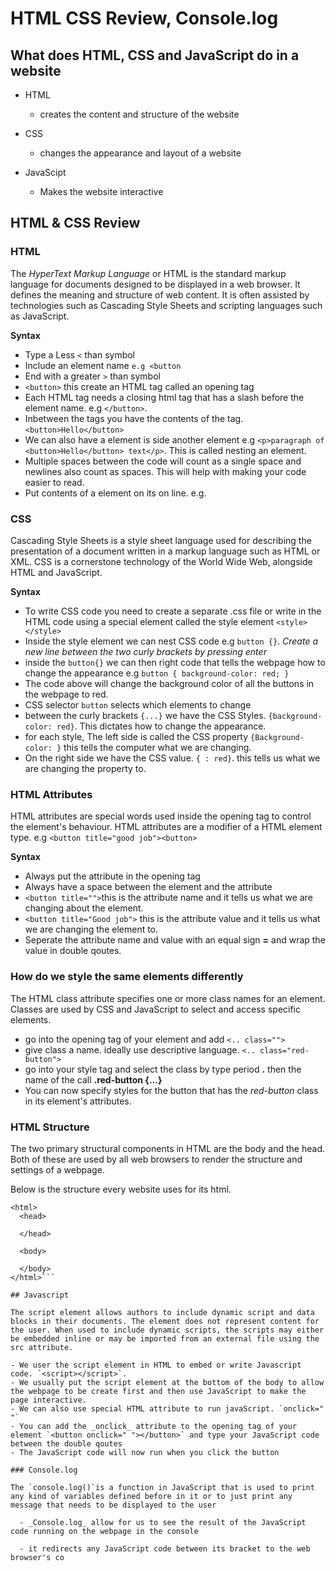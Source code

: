 # HTML CSS Review, Console.log

## What does HTML, CSS and JavaScript do in a website

  - HTML
    - creates the content and structure of the website

  - CSS
    - changes the appearance and layout of a website

  - JavaScipt
    - Makes the website interactive

## HTML & CSS Review

### HTML

  The _HyperText Markup Language_ or HTML is the standard markup language for documents designed to be displayed in a web browser. It defines the meaning and structure of web content. It is often assisted by technologies such as Cascading Style Sheets and scripting languages such as JavaScript.

**Syntax**

  - Type a Less `<` than symbol
  - Include an element name 
    `e.g <button`
  - End with a greater `>` than symbol
  - `<button>` this create an HTML tag called an opening tag
  - Each HTML tag needs a closing html tag that has a slash before the element name. e.g `</button>`.
  - Inbetween the tags you have the contents of the tag. `<button>Hello</button>`
  - We can also have a element is side another element e.g `<p>paragraph of <button>Hello</button> text</p>`. This is called nesting an element.
  - Multiple spaces between the code will count as a single space and newlines also count as spaces. This will help with making your code easier to read.
  - Put contents of a element on its on line. e.g.


### CSS

  Cascading Style Sheets is a style sheet language used for describing the presentation of a document written in a markup language such as HTML or XML. CSS is a cornerstone technology of the World Wide Web, alongside HTML and JavaScript.

**Syntax**

  - To write CSS code you need to create a separate .css file or write in the HTML code using a special element called the style element `<style> </style>`
  - Inside the style element we can nest CSS code e.g `button {}`. _Create a new line between the two curly brackets by pressing enter_
  - inside the `button{}` we can then right code that tells the webpage how to change the appearance e.g
  `button { background-color: red; }`
  - The code above will change the background color of all the buttons in the webpage to red.
  - CSS selector `button` selects which elements to change
  - between the curly brackets `{...}` we have the CSS Styles. `{background-color: red}`. This dictates how to change the appearance.
  - for each style, The left side is called the CSS property `{Background-color: }` this tells the computer what we are changing.
  - On the right side we have the CSS value. `{ : red}`. this tells us what we are changing the property to.

### HTML Attributes

  HTML attributes are special words used inside the opening tag to control the element's behaviour. HTML attributes are a modifier of a HTML element type. e.g `<button title="good job"><button>`

**Syntax**

  - Always put the attribute in the opening tag
  - Always have a space between the element and the attribute
  - `<button title="">`this is the attribute name and it tells us what we are changing about the element.
  - `<button title="Good job">` this is the attribute value and it tells us what we are changing the element to.
  - Seperate the attribute name and value with an equal sign **=** and wrap the value in double qoutes.

### How do we style the same elements differently

  The HTML class attribute specifies one or more class names for an element. Classes are used by CSS and JavaScript to select and access specific elements.

  - go into the opening tag of your element and add `<.. class="">`
  - give class a name. ideally use descriptive language. `<.. class="red-button">`
  - go into your style tag and select the class by type period **.** then the name of the call **.red-button {...}**
  - You can now specify styles for the button that has the _red-button_ class in its element's attributes.

### HTML Structure

The two primary structural components in HTML are the body and the head. Both of these are used by all web browsers to render the structure and settings of a webpage.

Below is the structure every website uses for its html.

  ```<!DOCTYPE html>
  <html>
    <head>
      
    </head>

    <body>
    
    </body>
  </html>```

## Javascript

 The script element allows authors to include dynamic script and data blocks in their documents. The element does not represent content for the user. When used to include dynamic scripts, the scripts may either be embedded inline or may be imported from an external file using the src attribute.

  - We user the script element in HTML to embed or write Javascript code. `<script></script>`.
  - We usually put the script element at the bottom of the body to allow the webpage to be create first and then use JavaScript to make the page interactive.
  - We can also use special HTML attribute to run javaScript. `onclick=" "`
  - You can add the _onclick_ attribute to the opening tag of your element `<button onclick=" "></button>` and type your JavaScript code between the double qoutes
  - The JavaScript code will now run when you click the button
  
  ### Console.log

  The `console.log()`is a function in JavaScript that is used to print any kind of variables defined before in it or to just print any message that needs to be displayed to the user

    - _Console.log_ allow for us to see the result of the JavaScript code running on the webpage in the console

    - it redirects any JavaScript code between its bracket to the web browser's co



